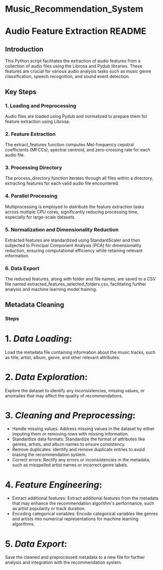 # Music_Recommendation_System

# Audio Feature Extraction README

## Introduction

This Python script facilitates the extraction of audio features from a collection of audio files using the Librosa and Pydub libraries. These features are crucial for various audio analysis tasks such as music genre classification, speech recognition, and sound event detection.

## Key Steps

### 1. Loading and Preprocessing

Audio files are loaded using Pydub and normalized to prepare them for feature extraction using Librosa.

### 2. Feature Extraction

The extract_features function computes Mel-frequency cepstral coefficients (MFCCs), spectral centroid, and zero-crossing rate for each audio file.

### 3. Processing Directory

The process_directory function iterates through all files within a directory, extracting features for each valid audio file encountered.

### 4. Parallel Processing

Multiprocessing is employed to distribute the feature extraction tasks across multiple CPU cores, significantly reducing processing time, especially for large-scale datasets.

### 5. Normalization and Dimensionality Reduction

Extracted features are standardized using StandardScaler and then subjected to Principal Component Analysis (PCA) for dimensionality reduction, ensuring computational efficiency while retaining relevant information.

### 6. Data Export

The reduced features, along with folder and file names, are saved to a CSV file named extracted_features_selected_folders.csv, facilitating further analysis and machine learning model training.



## Metadata Cleaning

### Steps
# 1. *Data Loading*: 
Load the metadata file containing information about the music tracks, such as title, artist, album, genre, and other relevant attributes.

# 2. *Data Exploration*: 
Explore the dataset to identify any inconsistencies, missing values, or anomalies that may affect the quality of recommendations.

# 3. *Cleaning and Preprocessing*:
   - Handle missing values: Address missing values in the dataset by either imputing them or removing rows with missing information.
   - Standardize data formats: Standardize the format of attributes like genres, artists, and album names to ensure consistency.
   - Remove duplicates: Identify and remove duplicate entries to avoid biasing the recommendation system.
   - Correct errors: Rectify any errors or inconsistencies in the metadata, such as misspelled artist names or incorrect genre labels.

# 4. *Feature Engineering*:
   - Extract additional features: Extract additional features from the metadata that may enhance the recommendation algorithm's performance, such as artist popularity or track duration.
   - Encoding categorical variables: Encode categorical variables like genres and artists into numerical representations for machine learning algorithms.

# 5. *Data Export*:
Save the cleaned and preprocessed metadata to a new file for further analysis and integration with the recommendation system.



